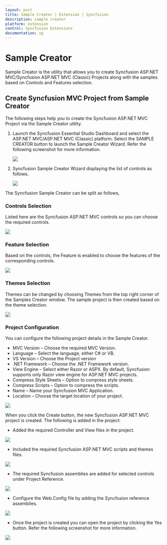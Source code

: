 ```yaml
---
layout: post
title: Sample Creator | Extension | Syncfusion
description: sample creator
platform: extension
control: Syncfusion Extensions
documentation: ug
---
```


# Sample Creator

Sample Creator is the utility that allows you to create Syncfusion ASP.NET MVC/Syncfusion ASP.NET MVC (Classic) Projects along with the samples based on Controls and Features selection.


## Create Syncfusion MVC Project from Sample Creator

The following steps help you to create the Syncfusion ASP.NET MVC Project via the Sample Creator utility.

1. Launch the Syncfusion Essential Studio Dashboard and select the ASP.NET MVC/ASP.NET MVC (Classic) platform. Select the SAMPLE CREATOR button to launch the Sample Creator Wizard. Refer the following screenshot for more information. 



   ![](Create-Syncfusion-MVC-Project-from-Sample-Creator_images/Create-Syncfusion-MVC-Project-from-Sample-Creator_img1.png)



2. Syncfusion Sample Creator Wizard displaying the list of controls as follows. 



   ![](Create-Syncfusion-MVC-Project-from-Sample-Creator_images/Create-Syncfusion-MVC-Project-from-Sample-Creator_img2.png)



The Syncfusion Sample Creator can be split as follows,

### Controls Selection

 Listed here are the Syncfusion ASP.NET MVC controls so you can choose the required controls. 



![](Create-Syncfusion-MVC-Project-from-Sample-Creator_images/Create-Syncfusion-MVC-Project-from-Sample-Creator_img3.png)



### Feature Selection

Based on the controls, the Feature is enabled to choose the features of the corresponding controls.



![](Create-Syncfusion-MVC-Project-from-Sample-Creator_images/Create-Syncfusion-MVC-Project-from-Sample-Creator_img4.png)



### Themes Selection

Themes can be changed by choosing Themes from the top right corner of the Samples Creator window. The sample project is then created based on the theme selection.



![](Create-Syncfusion-MVC-Project-from-Sample-Creator_images/Create-Syncfusion-MVC-Project-from-Sample-Creator_img5.png)



### Project Configuration

You can configure the following project details in the Sample Creator.

* MVC Version – Choose the required MVC Version. 
* Language – Select the language, either C# or VB.
* VS Version – Choose the Project version
* .NET Framework – Choose the .NET Framework version.
* View Engine – Select either Razor or ASPX. By default, Syncfusion supports only Razor view engine for ASP.NET MVC projects.
* Compress Style Sheets – Option to compress style sheets.
* Compress Scripts – Option to compress the scripts.
* Name – Name your Syncfusion MVC Application.
* Location – Choose the target location of your project.



![](Create-Syncfusion-MVC-Project-from-Sample-Creator_images/Create-Syncfusion-MVC-Project-from-Sample-Creator_img6.png)



When you click the Create button, the new Syncfusion ASP.NET MVC project is created. The following is added in the project:

* Added the required Controller and View files in the project.



![](Create-Syncfusion-MVC-Project-from-Sample-Creator_images/Create-Syncfusion-MVC-Project-from-Sample-Creator_img7.png)



* Included the required Syncfusion ASP.NET MVC scripts and themes files.



![](Create-Syncfusion-MVC-Project-from-Sample-Creator_images/Create-Syncfusion-MVC-Project-from-Sample-Creator_img8.png)



* The required Syncfusion assemblies are added for selected controls under Project Reference.



![](Create-Syncfusion-MVC-Project-from-Sample-Creator_images/Create-Syncfusion-MVC-Project-from-Sample-Creator_img9.png)



* Configure the Web.Config file by adding the Syncfusion reference assemblies.



![](Create-Syncfusion-MVC-Project-from-Sample-Creator_images/Create-Syncfusion-MVC-Project-from-Sample-Creator_img10.png)



* Once the project is created you can open the project by clicking the Yes button. Refer the following screenshot for more information.



![](Create-Syncfusion-MVC-Project-from-Sample-Creator_images/Create-Syncfusion-MVC-Project-from-Sample-Creator_img11.png)



